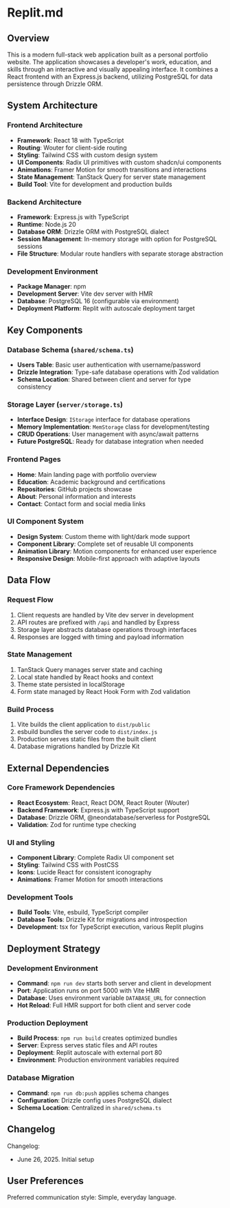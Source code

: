 # Replit.md

## Overview

This is a modern full-stack web application built as a personal portfolio website. The application showcases a developer's work, education, and skills through an interactive and visually appealing interface. It combines a React frontend with an Express.js backend, utilizing PostgreSQL for data persistence through Drizzle ORM.

## System Architecture

### Frontend Architecture
- **Framework**: React 18 with TypeScript
- **Routing**: Wouter for client-side routing
- **Styling**: Tailwind CSS with custom design system
- **UI Components**: Radix UI primitives with custom shadcn/ui components
- **Animations**: Framer Motion for smooth transitions and interactions
- **State Management**: TanStack Query for server state management
- **Build Tool**: Vite for development and production builds

### Backend Architecture
- **Framework**: Express.js with TypeScript
- **Runtime**: Node.js 20
- **Database ORM**: Drizzle ORM with PostgreSQL dialect
- **Session Management**: In-memory storage with option for PostgreSQL sessions
- **File Structure**: Modular route handlers with separate storage abstraction

### Development Environment
- **Package Manager**: npm
- **Development Server**: Vite dev server with HMR
- **Database**: PostgreSQL 16 (configurable via environment)
- **Deployment Platform**: Replit with autoscale deployment target

## Key Components

### Database Schema (`shared/schema.ts`)
- **Users Table**: Basic user authentication with username/password
- **Drizzle Integration**: Type-safe database operations with Zod validation
- **Schema Location**: Shared between client and server for type consistency

### Storage Layer (`server/storage.ts`)
- **Interface Design**: `IStorage` interface for database operations
- **Memory Implementation**: `MemStorage` class for development/testing
- **CRUD Operations**: User management with async/await patterns
- **Future PostgreSQL**: Ready for database integration when needed

### Frontend Pages
- **Home**: Main landing page with portfolio overview
- **Education**: Academic background and certifications
- **Repositories**: GitHub projects showcase
- **About**: Personal information and interests
- **Contact**: Contact form and social media links

### UI Component System
- **Design System**: Custom theme with light/dark mode support
- **Component Library**: Complete set of reusable UI components
- **Animation Library**: Motion components for enhanced user experience
- **Responsive Design**: Mobile-first approach with adaptive layouts

## Data Flow

### Request Flow
1. Client requests are handled by Vite dev server in development
2. API routes are prefixed with `/api` and handled by Express
3. Storage layer abstracts database operations through interfaces
4. Responses are logged with timing and payload information

### State Management
1. TanStack Query manages server state and caching
2. Local state handled by React hooks and context
3. Theme state persisted in localStorage
4. Form state managed by React Hook Form with Zod validation

### Build Process
1. Vite builds the client application to `dist/public`
2. esbuild bundles the server code to `dist/index.js`
3. Production serves static files from the built client
4. Database migrations handled by Drizzle Kit

## External Dependencies

### Core Framework Dependencies
- **React Ecosystem**: React, React DOM, React Router (Wouter)
- **Backend Framework**: Express.js with TypeScript support
- **Database**: Drizzle ORM, @neondatabase/serverless for PostgreSQL
- **Validation**: Zod for runtime type checking

### UI and Styling
- **Component Library**: Complete Radix UI component set
- **Styling**: Tailwind CSS with PostCSS
- **Icons**: Lucide React for consistent iconography
- **Animations**: Framer Motion for smooth interactions

### Development Tools
- **Build Tools**: Vite, esbuild, TypeScript compiler
- **Database Tools**: Drizzle Kit for migrations and introspection
- **Development**: tsx for TypeScript execution, various Replit plugins

## Deployment Strategy

### Development Environment
- **Command**: `npm run dev` starts both server and client in development
- **Port**: Application runs on port 5000 with Vite HMR
- **Database**: Uses environment variable `DATABASE_URL` for connection
- **Hot Reload**: Full HMR support for both client and server code

### Production Deployment
- **Build Process**: `npm run build` creates optimized bundles
- **Server**: Express serves static files and API routes
- **Deployment**: Replit autoscale with external port 80
- **Environment**: Production environment variables required

### Database Migration
- **Command**: `npm run db:push` applies schema changes
- **Configuration**: Drizzle config uses PostgreSQL dialect
- **Schema Location**: Centralized in `shared/schema.ts`

## Changelog

Changelog:
- June 26, 2025. Initial setup

## User Preferences

Preferred communication style: Simple, everyday language.